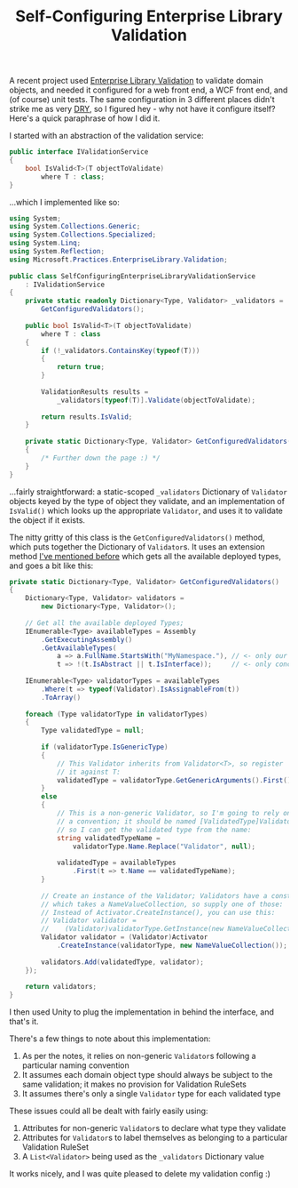 ﻿---
layout: post
title: Self-Configuring Enterprise Library Validation
excerpt: A recent project used Enterprise Library Validation to validate domain objects, and needed it configured for a web front end, a WCF front end, and (of course) unit tests. The same configuration in 3 different places didn't strike me as very DRY, so I figured hey - why not have it configure itself? Here's a quick paraphrase of how I did it.
tags: [C&#35;, Enterprise Library, Unity, Programming Practices, Dependency Injection (DI)]
---

A recent project used [Enterprise Library Validation](https://msdn.microsoft.com/en-us/library/ff664356%28v=PandP.50%29.aspx) 
to validate domain objects, and needed it configured for a web front end, a WCF front end, and (of 
course) unit tests. The same configuration in 3 different places didn't strike me as very 
[DRY](https://en.wikipedia.org/wiki/DRY), so I figured hey - why not have it configure itself? Here's 
a quick paraphrase of how I did it.

I started with an abstraction of the validation service:

```csharp
public interface IValidationService
{
    bool IsValid<T>(T objectToValidate) 
        where T : class;
}
```

...which I implemented like so:

```csharp
using System;
using System.Collections.Generic;
using System.Collections.Specialized;
using System.Linq;
using System.Reflection;
using Microsoft.Practices.EnterpriseLibrary.Validation;
 
public class SelfConfiguringEnterpriseLibraryValidationService 
    : IValidationService
{
    private static readonly Dictionary<Type, Validator> _validators = 
        GetConfiguredValidators();
 
    public bool IsValid<T>(T objectToValidate) 
        where T : class
    {
        if (!_validators.ContainsKey(typeof(T)))
        {
            return true;
        }
 
        ValidationResults results = 
            _validators[typeof(T)].Validate(objectToValidate);
 
        return results.IsValid;
    }
 
    private static Dictionary<Type, Validator> GetConfiguredValidators()
    {
        /* Further down the page :) */
    }
}
```

...fairly straightforward: a static-scoped `_validators` Dictionary of `Validator` objects keyed 
by the type of object they validate, and an implementation of `IsValid()` which looks up the 
appropriate `Validator`, and uses it to validate the object if it exists.

The nitty gritty of this class is the `GetConfiguredValidators()` method, which puts together 
the Dictionary of `Validator`s. It uses an extension method 
[I've mentioned before](find-local-deployed-types-assemblies-2) which gets all the available 
deployed types, and goes a bit like this:

```csharp
private static Dictionary<Type, Validator> GetConfiguredValidators()
{
    Dictionary<Type, Validator> validators = 
        new Dictionary<Type, Validator>();
 
    // Get all the available deployed Types;
    IEnumerable<Type> availableTypes = Assembly
        .GetExecutingAssembly()
        .GetAvailableTypes(
            a => a.FullName.StartsWith("MyNamespace."), // <- only our assemblies
            t => !(t.IsAbstract || t.IsInterface));     // <- only concrete Types
 
    IEnumerable<Type> validatorTypes = availableTypes
        .Where(t => typeof(Validator).IsAssignableFrom(t))
        .ToArray()
 
    foreach (Type validatorType in validatorTypes)
    {
        Type validatedType = null;
 
        if (validatorType.IsGenericType)
        {
            // This Validator inherits from Validator<T>, so register 
            // it against T:
            validatedType = validatorType.GetGenericArguments().First();
        }
        else
        {
            // This is a non-generic Validator, so I'm going to rely on 
            // a convention; it should be named [ValidatedType]Validator, 
            // so I can get the validated type from the name:
            string validatedTypeName = 
                validatorType.Name.Replace("Validator", null);
            
            validatedType = availableTypes
                .First(t => t.Name == validatedTypeName);
        }
 
        // Create an instance of the Validator; Validators have a constructor 
        // which takes a NameValueCollection, so supply one of those:
        // Instead of Activator.CreateInstance(), you can use this:
        // Validator validator = 
        //    (Validator)validatorType.GetInstance(new NameValueCollection());
        Validator validator = (Validator)Activator
            .CreateInstance(validatorType, new NameValueCollection());
 
        validators.Add(validatedType, validator);
    });
 
    return validators;
}
```

I then used Unity to plug the implementation in behind the interface, and that's it.

There's a few things to note about this implementation:

1. As per the notes, it relies on non-generic `Validator`s following a particular naming convention
2. It assumes each domain object type should always be subject to the same validation; it makes no 
   provision for Validation RuleSets
3. It assumes there's only a single `Validator` type for each validated type

These issues could all be dealt with fairly easily using:

1. Attributes for non-generic `Validator`s to declare what type they validate
2. Attributes for `Validator`s to label themselves as belonging to a particular Validation RuleSet
3. A `List<Validator>` being used as the `_validators` Dictionary value

It works nicely, and I was quite pleased to delete my validation config :)
